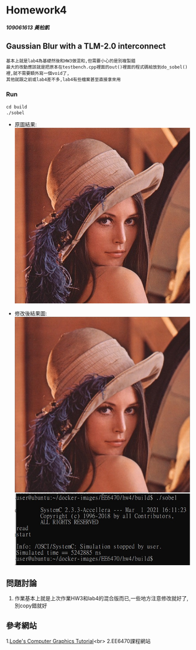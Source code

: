 # Homework4 

##### 109061613 黃柏凱


## Gaussian Blur with a TLM-2.0 interconnect
    基本上就是lab4為基礎然後和HW3做混和,但需要小心的是別複製錯
    最大的改動應該就是把原本在testbench.cpp裡面的out()裡面的程式碼給放到do_sobel()裡,就不需要額外寫一個void了,
    其他就跟之前或lab4差不多,lab4有些檔案甚至直接拿來用
### Run 
```
cd build
./sobel
```
* 原圖結果:<br>
    ![](https://github.com/twyayaya/ee6470/blob/master/HW3/build/lena.bmp)


* 修改後結果圖:<br>
    ![](https://github.com/twyayaya/ee6470/blob/master/HW3/build/lena_hw3.bmp)
    ![](https://github.com/twyayaya/ee6470/blob/master/hw4/hw4_result.jpg)


## 問題討論
1. 作業基本上就是上次作業HW3和lab4的混合版而已,一些地方注意修改就好了,別copy錯就好

## 參考網站
1.[Lode's Computer Graphics Tutorial](https://lodev.org/cgtutor/filtering.html#Gaussian_Blur_)<br>
2.EE6470課程網站<br>

